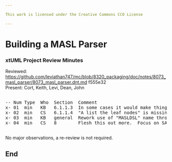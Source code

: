 ```yaml
---

This work is licensed under the Creative Commons CC0 License

---
```


# Building a MASL Parser
### xtUML Project Review Minutes

Reviewed:  https://github.com/leviathan747/mc/blob/8320_packaging/doc/notes/8073_masl_parser/8073_masl_parser.dnt.md f555e32    
Present:  Cort, Keith, Levi, Dean, John

<pre>

-- Num Type  Who  Section  Comment
x- 01  min   KB   6.1.1.3  In some cases it would make things easier to know exactly what is a beginning tag and what is an end tag 
x- 02  min   CS   6.1.1.4  "A list the leaf nodes" is missing "of"
x- 03  min   KB   general  Rework use of "MASLDSL" name throughout
x- 04  min   CS   8        Flesh this out more.  Focus on SAC and GPS Watch.  Roudtrip using the MASL MC to shortcut output back to MASL.

</pre>
   
No major observations, a re-review is not required.


End
---

